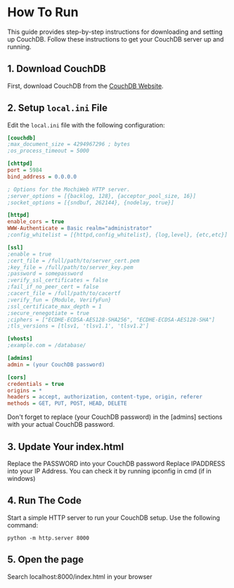 # How To Run

This guide provides step-by-step instructions for downloading and setting up CouchDB. Follow these instructions to get your CouchDB server up and running.

## 1. Download CouchDB

First, download CouchDB from the [CouchDB Website](https://couchdb.apache.org/).

## 2. Setup `local.ini` File

Edit the `local.ini` file with the following configuration:

```ini
[couchdb]
;max_document_size = 4294967296 ; bytes
;os_process_timeout = 5000

[chttpd]
port = 5984
bind_address = 0.0.0.0

; Options for the MochiWeb HTTP server.
;server_options = [{backlog, 128}, {acceptor_pool_size, 16}]
;socket_options = [{sndbuf, 262144}, {nodelay, true}]

[httpd]
enable_cors = true
WWW-Authenticate = Basic realm="administrator"
;config_whitelist = [{httpd,config_whitelist}, {log,level}, {etc,etc}]

[ssl]
;enable = true
;cert_file = /full/path/to/server_cert.pem
;key_file = /full/path/to/server_key.pem
;password = somepassword
;verify_ssl_certificates = false
;fail_if_no_peer_cert = false
;cacert_file = /full/path/to/cacertf
;verify_fun = {Module, VerifyFun}
;ssl_certificate_max_depth = 1
;secure_renegotiate = true
;ciphers = ["ECDHE-ECDSA-AES128-SHA256", "ECDHE-ECDSA-AES128-SHA"]
;tls_versions = [tlsv1, 'tlsv1.1', 'tlsv1.2']

[vhosts]
;example.com = /database/

[admins]
admin = (your CouchDB password)

[cors]
credentials = true
origins = *
headers = accept, authorization, content-type, origin, referer
methods = GET, PUT, POST, HEAD, DELETE
```
Don't forget to replace (your CouchDB password) in the [admins] sections with your actual CouchDB password.

## 3. Update Your index.html
Replace the PASSWORD into your CouchDB password
Replace IPADDRESS into your IP Address. You can check it by running ipconfig in cmd (if in windows)

## 4. Run The Code
Start a simple HTTP server to run your CouchDB setup. Use the following command:
```
python -m http.server 8000
```

## 5. Open the page
Search localhost:8000/index.html in your browser
